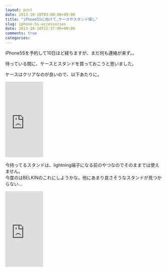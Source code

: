 ```yaml
---
layout: post
date: 2013-10-10T03:00:00+09:00
title: "iPhone5Sに向けて,ケースやスタンド探し"
slug: iphone-5s-accessories
date: 2013-10-10T22:37:00+09:00
comments: true
categories: 
---
```


iPhone5Sを予約して10日ほど経ちますが、まだ何も連絡が来ず。。

待っている間に、ケースとスタンドを買っておこうと思いました。

<!--more-->

ケースはクリアなのが良いので、以下あたりに。  
<iframe src="http://rcm-fe.amazon-adsystem.com/e/cm?lt1=_blank&bc1=000000&IS2=1&bg1=FFFFFF&fc1=000000&lc1=0000FF&t=masawo-22&o=9&p=8&l=as4&m=amazon&f=ifr&ref=ss_til&asins=B00E5UHLMQ" style="width:120px;height:240px;" scrolling="no" marginwidth="0" marginheight="0" frameborder="0"></iframe>


今持ってるスタンドは、lightning端子になる前のやつなのでそのままでは使えません。  
今度のはBELKINのこれにしようかな。他にあまり良さそうなスタンドが見つからない… 
<iframe src="http://rcm-fe.amazon-adsystem.com/e/cm?lt1=_blank&bc1=000000&IS2=1&bg1=FFFFFF&fc1=000000&lc1=0000FF&t=masawo-22&o=9&p=8&l=as4&m=amazon&f=ifr&ref=ss_til&asins=B00AAS8QJO" style="width:120px;height:240px;" scrolling="no" marginwidth="0" marginheight="0" frameborder="0"></iframe>
